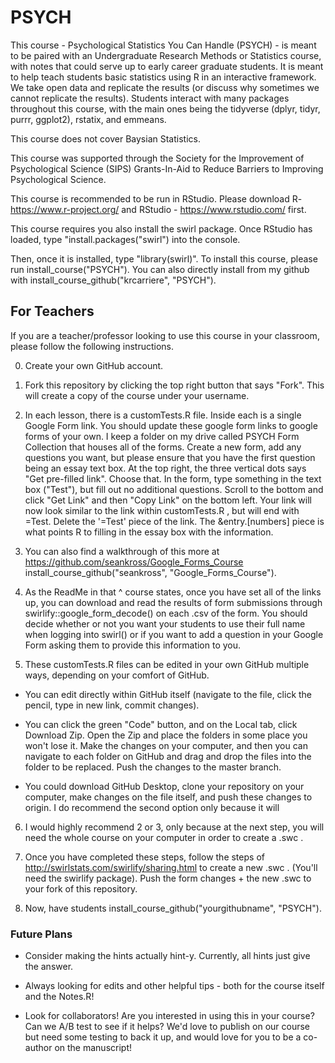 # PSYCH


This course - Psychological Statistics You Can Handle (PSYCH) - is meant to be paired with an Undergraduate Research Methods or Statistics course, with notes that could serve up to early career graduate students. It is meant to help teach students basic statistics using R in an interactive framework. We take open data and replicate the results (or discuss why sometimes we cannot replicate the results). Students interact with many packages throughout this course, with the main ones being the tidyverse (dplyr, tidyr, purrr, ggplot2), rstatix, and emmeans. 

This course does not cover Baysian Statistics.

This course was supported through the Society for the Improvement of Psychological Science (SIPS) Grants-In-Aid to Reduce Barriers to Improving Psychological Science.

This course is recommended to be run in RStudio. Please download R- https://www.r-project.org/ and RStudio - https://www.rstudio.com/ first.

This course requires you also install the swirl package. Once RStudio has loaded, type "install.packages("swirl") into the console. 

Then, once it is installed, type "library(swirl)". To install this course, please run install_course("PSYCH"). You can also directly install from my github with install_course_github("krcarriere", "PSYCH").

## For Teachers

If you are a teacher/professor looking to use this course in your classroom, please follow the following instructions.

0) Create your own GitHub account.

1) Fork this repository by clicking the top right button that says "Fork". This will create a copy of the course under your username.

2) In each lesson, there is a customTests.R file. Inside each is a single Google Form link. You should update these google form links to google forms of your own. I keep a folder on my drive called PSYCH Form Collection that houses all of the forms. Create a new form, add any questions you want, but please ensure that you have the first question being an essay text box. At the top right, the three vertical dots says "Get pre-filled link". Choose that. In the form, type something in the text box ("Test"), but fill out no additional questions. Scroll to the bottom and click "Get Link" and then "Copy Link" on the bottom left. Your link will now look similar to the link within customTests.R , but will end with =Test. Delete the '=Test' piece of the link. The &entry.[numbers] piece is what points R to filling in the essay box with the information.

3) You can also find a walkthrough of this more at https://github.com/seankross/Google_Forms_Course install_course_github("seankross", "Google_Forms_Course").

4) As the ReadMe in that ^ course states, once you have set all of the links up, you can download and read the results of form submissions through swirlify::google_form_decode() on each .csv of the form. You should decide whether or not you want your students to use their full name when logging into swirl() or if you want to add a question in your Google Form asking them to provide this information to you.

5) These customTests.R files can be edited in your own GitHub multiple ways, depending on your comfort of GitHub. 

- You can edit directly within GitHub itself (navigate to the file, click the pencil, type in new link, commit changes).

- You can click the green "Code" button, and on the Local tab, click Download Zip. Open the Zip and place the folders in some place you won't lose it. Make the changes on your computer, and then you can navigate to each folder on GitHub and drag and drop the files into the folder to be replaced. Push the changes to the master branch.

- You could download GitHub Desktop, clone your repository on your computer, make changes on the file itself, and push these changes to origin. I do recommend the second option only because it will 

6) I would highly recommend 2 or 3, only because at the next step, you will need the whole course on your computer in order to create a .swc . 

6) Once you have completed these steps, follow the steps of http://swirlstats.com/swirlify/sharing.html to create a new .swc . (You'll need the swirlify package). Push the form changes + the new .swc to your fork of this repository.

4) Now, have students install_course_github("yourgithubname", "PSYCH"). 

### Future Plans

- Consider making the hints actually hint-y. Currently, all hints just give the answer.

- Always looking for edits and other helpful tips - both for the course itself and the Notes.R! 

- Look for collaborators! Are you interested in using this in your course? Can we A/B test to see if it helps? We'd love to publish on our course but need some testing to back it up, and would love for you to be a co-author on the manuscript!